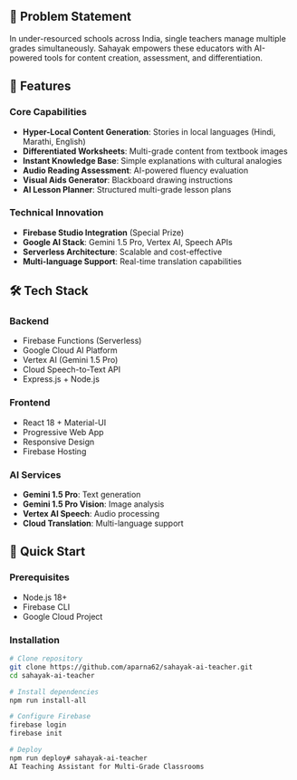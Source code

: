 ## 🎯 Problem Statement
In under-resourced schools across India, single teachers manage multiple grades simultaneously. Sahayak empowers these educators with AI-powered tools for content creation, assessment, and differentiation.

## 🚀 Features

### Core Capabilities
- **Hyper-Local Content Generation**: Stories in local languages (Hindi, Marathi, English)
- **Differentiated Worksheets**: Multi-grade content from textbook images
- **Instant Knowledge Base**: Simple explanations with cultural analogies
- **Audio Reading Assessment**: AI-powered fluency evaluation
- **Visual Aids Generator**: Blackboard drawing instructions
- **AI Lesson Planner**: Structured multi-grade lesson plans

### Technical Innovation
- **Firebase Studio Integration** (Special Prize)
- **Google AI Stack**: Gemini 1.5 Pro, Vertex AI, Speech APIs
- **Serverless Architecture**: Scalable and cost-effective
- **Multi-language Support**: Real-time translation capabilities

## 🛠️ Tech Stack

### Backend
- Firebase Functions (Serverless)
- Google Cloud AI Platform
- Vertex AI (Gemini 1.5 Pro)
- Cloud Speech-to-Text API
- Express.js + Node.js

### Frontend
- React 18 + Material-UI
- Progressive Web App
- Responsive Design
- Firebase Hosting

### AI Services
- **Gemini 1.5 Pro**: Text generation
- **Gemini 1.5 Pro Vision**: Image analysis
- **Vertex AI Speech**: Audio processing
- **Cloud Translation**: Multi-language support

## 🚀 Quick Start

### Prerequisites
- Node.js 18+
- Firebase CLI
- Google Cloud Project

### Installation
```bash
# Clone repository
git clone https://github.com/aparna62/sahayak-ai-teacher.git
cd sahayak-ai-teacher

# Install dependencies
npm run install-all

# Configure Firebase
firebase login
firebase init

# Deploy
npm run deploy# sahayak-ai-teacher
AI Teaching Assistant for Multi-Grade Classrooms
